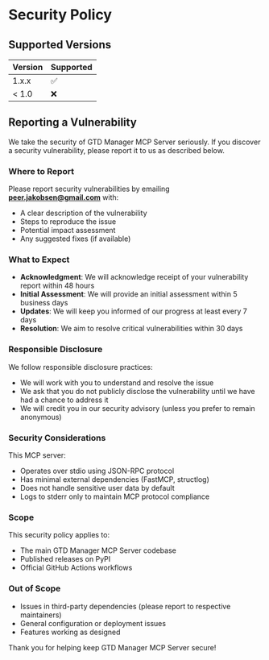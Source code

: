# Security Policy

## Supported Versions

| Version | Supported          |
| ------- | ------------------ |
| 1.x.x   | :white_check_mark: |
| < 1.0   | :x:                |

## Reporting a Vulnerability

We take the security of GTD Manager MCP Server seriously. If you discover a
security vulnerability, please report it to us as described below.

### Where to Report

Please report security vulnerabilities by emailing
**<peer.jakobsen@gmail.com>** with:

- A clear description of the vulnerability
- Steps to reproduce the issue
- Potential impact assessment
- Any suggested fixes (if available)

### What to Expect

- **Acknowledgment**: We will acknowledge receipt of your vulnerability report
  within 48 hours
- **Initial Assessment**: We will provide an initial assessment within
  5 business days
- **Updates**: We will keep you informed of our progress at least every 7 days
- **Resolution**: We aim to resolve critical vulnerabilities within 30 days

### Responsible Disclosure

We follow responsible disclosure practices:

- We will work with you to understand and resolve the issue
- We ask that you do not publicly disclose the vulnerability until we have
  had a chance to address it
- We will credit you in our security advisory (unless you prefer to remain
  anonymous)

### Security Considerations

This MCP server:

- Operates over stdio using JSON-RPC protocol
- Has minimal external dependencies (FastMCP, structlog)
- Does not handle sensitive user data by default
- Logs to stderr only to maintain MCP protocol compliance

### Scope

This security policy applies to:

- The main GTD Manager MCP Server codebase
- Published releases on PyPI
- Official GitHub Actions workflows

### Out of Scope

- Issues in third-party dependencies (please report to respective maintainers)
- General configuration or deployment issues
- Features working as designed

Thank you for helping keep GTD Manager MCP Server secure!
